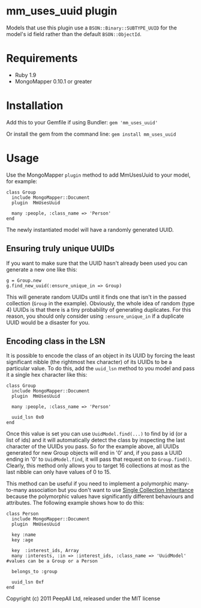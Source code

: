 
mm_uses_uuid plugin
============

Models that use this plugin use a `BSON::Binary::SUBTYPE_UUID` for the model's id field rather than the default `BSON::ObjectId`.

Requirements
============

- Ruby 1.9
- MongoMapper 0.10.1 or greater

Installation
=======

Add this to your Gemfile if using Bundler: `gem 'mm_uses_uuid'`

Or install the gem from the command line: `gem install mm_uses_uuid`

Usage
=======

Use the MongoMapper `plugin` method to add MmUsesUuid to your model, for example:

```
class Group
  include MongoMapper::Document
  plugin  MmUsesUuid
  
  many :people, :class_name => 'Person'
end
```

The newly instantiated model will have a randomly generated UUID.

Ensuring truly unique UUIDs
---------------------------

If you want to make sure that the UUID hasn't already been used
you can generate a new one like this:

```
g = Group.new
g.find_new_uuid(:ensure_unique_in => Group)
```

This will generate random UUIDs until it finds one that isn't in the passed collection (`Group` in the example).
Obviously, the whole idea of random (type 4) UUIDs is that there is a tiny probability of generating duplicates.
For this reason, you should only consider using `:ensure_unique_in` if a duplicate UUID would be a disaster for you.

Encoding class in the LSN
-------------------------

It is possible to encode the class of an object in its UUID by forcing the least significant nibble (the rightmost hex character) of its UUIDs to be a particular value.
To do this, add the `uuid_lsn` method to you model and pass it a single hex character like this:

```
class Group
  include MongoMapper::Document
  plugin  MmUsesUuid
  
  many :people, :class_name => 'Person'
  
  uuid_lsn 0x0
end
```

Once this value is set you can use `UuidModel.find(...)` to find by id (or a list of ids) and it will automatically detect the class by inspecting
the last character of the UUIDs you pass. So for the example above, all UUIDs generated for new Group objects will end in '0'
and, if you pass a UUID ending in '0' to `UuidModel.find`, it will pass that request on to `Group.find()`. Clearly, this method only allows you
to target 16 collections at most as the last nibble can only have values of 0 to 15.

This method can be useful if you need to implement a polymorphic many-to-many association but you don't want to use [Single Collection Inheritance][1]
because the polymorphic values have significantly different behaviours and attributes. The following example shows how to do this:

```
class Person
  include MongoMapper::Document
  plugin  MmUsesUuid
  
  key :name
  key :age
  
  key  :interest_ids, Array
  many :interests, :in => :interest_ids, :class_name => 'UuidModel' #values can be a Group or a Person
  
  belongs_to :group
  
  uuid_lsn 0xf
end
```

Copyright (c) 2011 PeepAll Ltd, released under the MIT license


[1]: http://mongomapper.com/documentation/plugins/single-collection-inheritance.html
